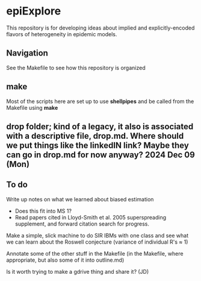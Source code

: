 # epiExplore

This repository is for developing ideas about implied and explicitly-encoded
flavors of heterogeneity in epidemic models. 

## Navigation
See the Makefile to see how this repository is organized

## make 
Most of the scripts here are set up to use **shellpipes** and be called from the Makefile using **make**

## drop folder; kind of a legacy, it also is associated with a descriptive file, drop.md. Where should we put things like the linkedIN link? Maybe they can go in drop.md for now anyway? 2024 Dec 09 (Mon)

## To do

Write up notes on what we learned about biased estimation
* Does this fit into MS 1?
* Read papers cited in Lloyd-Smith et al. 2005 superspreading supplement, and forward citation search for progress.

Make a simple, slick machine to do SIR IBMs with one class and see what we can learn about the Roswell conjecture (variance of individual R's ≈ 1)

Annotate some of the other stuff in the Makefile (in the Makefile, where appropriate, but also some of it into outline.md)

Is it worth trying to make a gdrive thing and share it? (JD)
